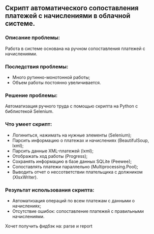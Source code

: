 ## Скрипт автоматического сопоставления платежей с начислениями в облачной системе.

### Описание проблемы:
Работа в системе основана на ручном сопоставления платежей с начислениями.

### Последствия проблемы:
- Много рутинно-монотонной работы;
- Объем работы постоянно увеличивается.

### Решение проблемы:
Автоматизация ручного труда с помощью скрипта на Python с библиотекой Selenium.

### Что умеет скрипт:
- Логиниться, нажимать на нужные элементы (Selenium);
- Парсить информацию о платежах и начислениях (BeautifulSoup, lxml);
- Парсить данные XML-платежей (lxml);
- Отображать ход работы (Progress);
- Сохранять информацию в базе данных SQLite (Peewee);
- Сопоставлять платежи параллельно (Multiprocessing.Pool);
- Выводить отчет о нессответствии плательщика с должником (XlsxWriter).

### Результат использования скрипта:
- Автоматизация операций по всем платежам с данными о начислениях;
- Отсутствие ошибок: сопоставление платежей с правильными начислениями.

Хочет получить фидбэк на:
parse и report
